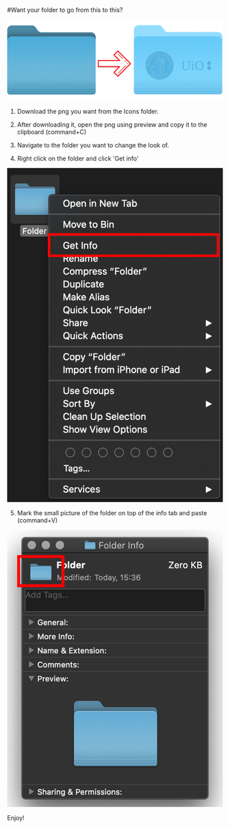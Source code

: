 #Want your folder to go from this to this?

<p align="center">
  <img src="ReadMePictures/forsidebilde.png">
</p>


1) Download the png you want from the Icons folder.

2) After downloading it, open the png using preview and copy it to the clipboard (command+C)

3) Navigate to the folder you want to change the look of. 

4) Right click on the folder and click 'Get info'

<img src="ReadMePictures/Folder1.jpg">
</p>

5) Mark the small picture of the folder on top of the info tab and paste (command+V)

<img src="ReadMePictures/Folder2.jpg">
</p>

Enjoy!
